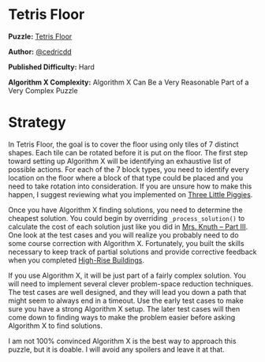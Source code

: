 # Tetris Floor

__Puzzle:__ [Tetris Floor](https://www.codingame.com/training/hard/tetris-floor)

__Author:__ [@cedricdd](https://www.codingame.com/profile/20f5f88d86185be4439fc7297df0aa073968164)

__Published Difficulty:__ Hard

__Algorithm X Complexity:__ Algorithm X Can Be a Very Reasonable Part of a Very Complex Puzzle

# Strategy

In Tetris Floor, the goal is to cover the floor using only tiles of 7 distinct shapes. Each tile can be rotated before it is put on the floor. The first step toward setting up Algorithm X will be identifying an exhaustive list of possible actions. For each of the 7 block types, you need to identify every location on the floor where a block of that type could be placed and you need to take rotation into consideration. If you are unsure how to make this happen, I suggest reviewing what you implemented on [Three Little Piggies](three-little-piggies).

Once you have Algorithm X finding solutions, you need to determine the cheapest solution. You could begin by overriding `_process_solution()` to calculate the cost of each solution just like you did in [Mrs. Knuth – Part III](ella-wants-more-lessons). One look at the test cases and you will realize you probably need to do some course correction with Algorithm X. Fortunately, you built the skills necessary to keep track of partial solutions and provide corrective feedback when you completed [High-Rise Buildings](high-rise-buildings).

If you use Algorithm X, it will be just part of a fairly complex solution. You will need to implement several clever problem-space reduction techniques. The test cases are well designed, and they will lead you down a path that might seem to always end in a timeout. Use the early test cases to make sure you have a strong Algorithm X setup. The later test cases will then come down to finding ways to make the problem easier before asking Algorithm X to find solutions.

I am not 100% convinced Algorithm X is the best way to approach this puzzle, but it is doable. I will avoid any spoilers and leave it at that.
